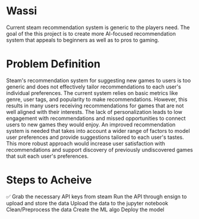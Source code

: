 # Wassi

Current steam recommendation system is generic to the players need. The goal of the this project is to create more AI-focused recommendation system that appeals to beginners as well as to pros to gaming.

# Problem Definition 

Steam's recommendation system for suggesting new games to users is too generic and does not effectively tailor recommendations to each user's individual preferences. The current system relies on basic metrics like genre, user tags, and popularity to make recommendations. However, this results in many users receiving recommendations for games that are not well aligned with their interests. The lack of personalization leads to low engagement with recommendations and missed opportunities to connect users to new games they would enjoy. An improved recommendation system is needed that takes into account a wider range of factors to model user preferences and provide suggestions tailored to each user's tastes. This more robust approach would increase user satisfaction with recommendations and support discovery of previously undiscovered games that suit each user's preferences.

# Steps to Acheive 

✅ Grab the necessary API keys from steam 
Run the API through ensign to upload and store the data 
Upload the data to the jupyter notebook 
Clean/Preprocess the data 
Create the ML algo 
Deploy the model
